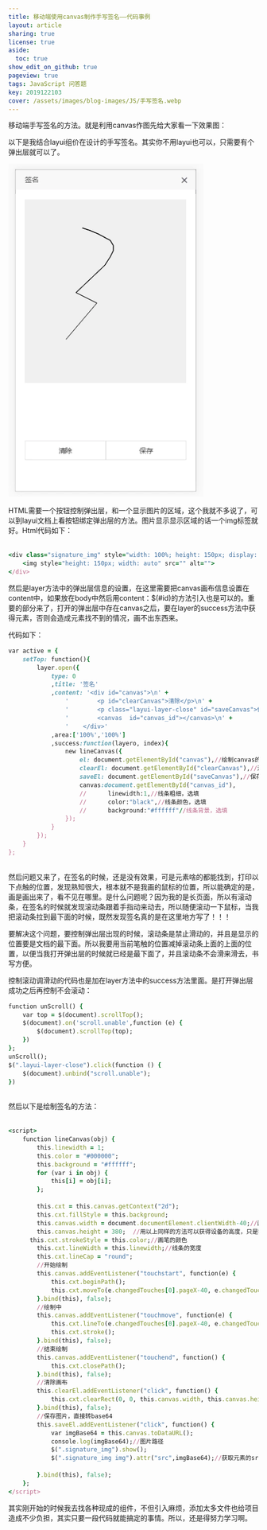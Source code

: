 ```yaml
---
title: 移动端使用canvas制作手写签名——代码事例
layout: article
sharing: true
license: true
aside:
  toc: true
show_edit_on_github: true
pageview: true
tags: JavaScript 问答题
key: 2019122103
cover: /assets/images/blog-images/JS/手写签名.webp
---
```



移动端手写签名的方法。就是利用canvas作图先给大家看一下效果图：

以下是我结合layui组价在设计的手写签名。其实你不用layui也可以，只需要有个弹出层就可以了。

 

![img](/assets/images/blog-images/JS/手写签名.webp) 



HTML需要一个按钮控制弹出层，和一个显示图片的区域，这个我就不多说了，可以到layui文档上看按钮绑定弹出层的方法。图片显示显示区域的话一个img标签就好。Html代码如下：

```ruby

<div class="signature_img" style="width: 100%; height: 150px; display: none">     
	<img style="height: 150px; width: auto" src="" alt=""> 
</div>

```


然后是layer方法中的弹出层信息的设置，在这里需要把canvas画布信息设置在content中，如果放在body中然后用content：$(#id)的方法引入也是可以的。重要的部分来了，打开的弹出层中存在canvas之后，要在layer的success方法中获得元素，否则会造成元素找不到的情况，画不出东西来。

代码如下：

```ruby
var active = {
    setTop: function(){
        layer.open({
            type: 0 
            ,title: '签名'
            ,content: '<div id="canvas">\n' +
                '        <p id="clearCanvas">清除</p>\n' +
                '        <p class="layui-layer-close" id="saveCanvas">保存</p>\n' +
                '        <canvas  id="canvas_id"></canvas>\n' +
                '    </div>'
            ,area:['100%','100%']
            ,success:function(layero, index){
                new lineCanvas({
                    el: document.getElementById("canvas"),//绘制canvas的父级div
                    clearEl: document.getElementById("clearCanvas"),//清除按钮
                    saveEl: document.getElementById("saveCanvas"),//保存按钮
                    canvas:document.getElementById("canvas_id"),
                    //      linewidth:1,//线条粗细，选填
                    //      color:"black",//线条颜色，选填
                    //      background:"#ffffff"//线条背景，选填
                });
            }
        });
    }
};
 

```

 

 

然后问题又来了，在签名的时候，还是没有效果，可是元素啥的都能找到，打印以下点触的位置，发现熟知很大，根本就不是我画的鼠标的位置，所以能确定的是，画是画出来了，看不见在哪里。是什么问题呢？因为我的是长页面，所以有滚动条，在签名的时候就发现滚动条跟着手指动来动去，所以随便滚动一下鼠标，当我把滚动条拉到最下面的时候，既然发现签名真的是在这里地方写了！！！

要解决这个问题，要控制弹出层出现的时候，滚动条是禁止滑动的，并且是显示的位置要是文档的最下面。所以我要用当前笔触的位置减掉滚动条上面的上面的位置，以便当我打开弹出层的时候就已经是最下面了，并且滚动条不会滑来滑去，书写方便。

控制滚动调滑动的代码也是加在layer方法中的success方法里面。是打开弹出层成功之后再控制不会滚动：

```ruby
function unScroll() {
    var top = $(document).scrollTop();
    $(document).on('scroll.unable',function (e) {
        $(document).scrollTop(top);
    })
};
unScroll();
$(".layui-layer-close").click(function () {
    $(document).unbind("scroll.unable");
})
 
```
 

然后以下是绘制签名的方法：

```ruby

<script>
    function lineCanvas(obj) {
        this.linewidth = 1;
        this.color = "#000000";
        this.background = "#ffffff";
        for (var i in obj) {
            this[i] = obj[i];
        };

        this.cxt = this.canvas.getContext("2d");
        this.cxt.fillStyle = this.background;
        this.canvas.width = document.documentElement.clientWidth-40;//画布的宽度是设备的宽度，40是我要减去的宽度，你用的时候不需要。
        this.canvas.height = 380;  //用以上同样的方法可以获得设备的高度，只是我根据我的项目设成380px;
      this.cxt.strokeStyle = this.color;//画笔的颜色
        this.cxt.lineWidth = this.linewidth;//线条的宽度
        this.cxt.lineCap = "round";
        //开始绘制
        this.canvas.addEventListener("touchstart", function(e) {
            this.cxt.beginPath();
            this.cxt.moveTo(e.changedTouches[0].pageX-40, e.changedTouches[0].pageY-document.documentElement.scrollTop-82);//document.documentElement.scrollTop是滚动条到顶部的距离。
        }.bind(this), false);
        //绘制中
        this.canvas.addEventListener("touchmove", function(e) {
            this.cxt.lineTo(e.changedTouches[0].pageX-40, e.changedTouches[0].pageY-document.documentElement.scrollTop-82);
            this.cxt.stroke();
        }.bind(this), false);
        //结束绘制
        this.canvas.addEventListener("touchend", function() {
            this.cxt.closePath();
        }.bind(this), false);
        //清除画布
        this.clearEl.addEventListener("click", function() {
            this.cxt.clearRect(0, 0, this.canvas.width, this.canvas.height);
        }.bind(this), false);
        //保存图片，直接转base64
        this.saveEl.addEventListener("click", function() {
            var imgBase64 = this.canvas.toDataURL();
            console.log(imgBase64);//图片路径
            $(".signature_img").show();
            $(".signature_img img").attr("src",imgBase64);//获取元素的src属性，并赋值图片的路劲。
     
        }.bind(this), false);
    };
</script>
```

其实刚开始的时候我去找各种现成的组件，不但引入麻烦，添加太多文件也给项目造成不少负担，其实只要一段代码就能搞定的事情。所以，还是得努力学习啊。



 